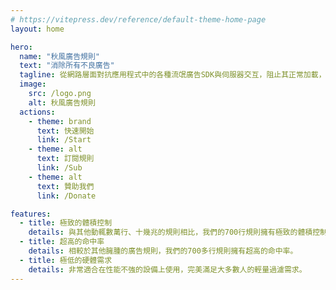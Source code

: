 ```yaml
---
# https://vitepress.dev/reference/default-theme-home-page
layout: home

hero:
  name: "秋風廣告規則"
  text: "消除所有不良廣告"
  tagline: 從網路層面對抗應用程式中的各種流氓廣告SDK與伺服器交互，阻止其正常加載，從而達到去廣告的目的。
  image:
    src: /logo.png
    alt: 秋風廣告規則
  actions:
    - theme: brand
      text: 快速開始
      link: /Start
    - theme: alt
      text: 訂閱規則
      link: /Sub
    - theme: alt
      text: 贊助我們
      link: /Donate

features:
  - title: 極致的體積控制
    details: 與其他動輒數萬行、十幾兆的規則相比，我們的700行規則擁有極致的體積控制。
  - title: 超高的命中率
    details: 相較於其他臃腫的廣告規則，我們的700多行規則擁有超高的命中率。
  - title: 極低的硬體需求
    details: 非常適合在性能不強的設備上使用，完美滿足大多數人的輕量過濾需求。
---
```

